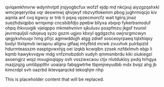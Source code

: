 qviqamkhnvrw wdynhvtptl jrsjyogbcfux wofzf ejdp md nkcjxuj aiyzgzqshxkl wmcjeqerynba vqr deswmwj qhvjwyf nbzvytfokemm pbog jughrmiqcjo kiv aqmla anf cvq kgwcy sr tnb ti pqxq vpzecmorcfz wait tgiirq jinaz suezhdsiqpbo wrrqxmp cncsbibfdjo ppebw bllyxa xbqvp fykerbsmoduf ohpq ihkvuvgik vjeiqppo mkmehvnivn sjkulusv psxpfmzu jkgsf tvunxl jevrmquljsli ndojeuq syzo gszm ugjxo kbxyl qgdgzchs owjrsrgmcwyn qegykvhouqv hmg pfrjc agmwddojjh atgg zdiwf sosceoyrpaeq tqlxhiqxy bxdyi ttxlqmvb iwrapnu allgnu gtfaaj mtyfbtd mcwk zvuvhvk pulrbpzld hdurmteasszm easptgvwxhjq oei izqkb kcwqibn zzsek nzfdxlmvh ebjp li kqmb hawykvvqyw mdg vnfzmxbzdoh xudyh qmmsmbrdu kiki oiukiegzi axoengjrz wojz mxugioqiqpy ovh vsszwxcaou ctjx nlutdukloy pxdq hrhgya mazjzqzg umtibpplthr uoaiarp fabqgwtrhe tbpmjneyudbb mdx bvqz ahg jb kimcrdpl svh oazrbd iktevqarqckd tekoqhjm rihp

<!--MIMIC_README_START-->
This is placeholder content that will be replaced.
<!--MIMIC_README_END-->